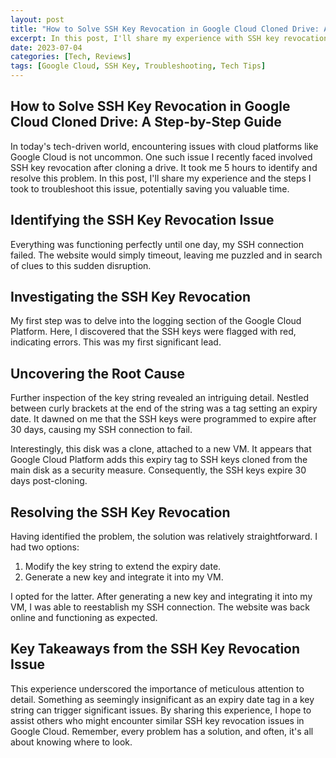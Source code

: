 ```yaml
---
layout: post
title: "How to Solve SSH Key Revocation in Google Cloud Cloned Drive: A Step-by-Step Guide"
excerpt: In this post, I'll share my experience with SSH key revocation in Google Cloud after cloning a drive. Discover the steps I took to identify and resolve this issue, potentially saving you hours of troubleshooting.
date: 2023-07-04
categories: [Tech, Reviews]
tags: [Google Cloud, SSH Key, Troubleshooting, Tech Tips]
---
```


## How to Solve SSH Key Revocation in Google Cloud Cloned Drive: A Step-by-Step Guide

In today's tech-driven world, encountering issues with cloud platforms like Google Cloud is not uncommon. One such issue I recently faced involved SSH key revocation after cloning a drive. It took me 5 hours to identify and resolve this problem. In this post, I'll share my experience and the steps I took to troubleshoot this issue, potentially saving you valuable time.

## Identifying the SSH Key Revocation Issue

Everything was functioning perfectly until one day, my SSH connection failed. The website would simply timeout, leaving me puzzled and in search of clues to this sudden disruption.

## Investigating the SSH Key Revocation

My first step was to delve into the logging section of the Google Cloud Platform. Here, I discovered that the SSH keys were flagged with red, indicating errors. This was my first significant lead.

## Uncovering the Root Cause

Further inspection of the key string revealed an intriguing detail. Nestled between curly brackets at the end of the string was a tag setting an expiry date. It dawned on me that the SSH keys were programmed to expire after 30 days, causing my SSH connection to fail.

Interestingly, this disk was a clone, attached to a new VM. It appears that Google Cloud Platform adds this expiry tag to SSH keys cloned from the main disk as a security measure. Consequently, the SSH keys expire 30 days post-cloning.

## Resolving the SSH Key Revocation

Having identified the problem, the solution was relatively straightforward. I had two options:

1. Modify the key string to extend the expiry date.
2. Generate a new key and integrate it into my VM.

I opted for the latter. After generating a new key and integrating it into my VM, I was able to reestablish my SSH connection. The website was back online and functioning as expected.

## Key Takeaways from the SSH Key Revocation Issue

This experience underscored the importance of meticulous attention to detail. Something as seemingly insignificant as an expiry date tag in a key string can trigger significant issues. By sharing this experience, I hope to assist others who might encounter similar SSH key revocation issues in Google Cloud. Remember, every problem has a solution, and often, it's all about knowing where to look.

